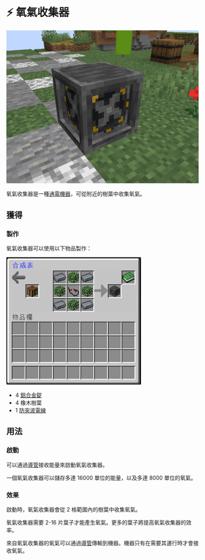 # ⚡ 氧氣收集器

![](<../.gitbook/assets/image (20).png>)

氧氣收集器是一種[通電機器](../space/energy-systems.md)，可從附近的樹葉中收集氧氣。

## 獲得

### 製作

氧氣收集器可以使用以下物品製作：

![](<../.gitbook/assets/image (19).png>)

* 4 [鋁合金錠](aluminium-alloy-ingot.md)
* 4 橡木樹葉
* 1 [防突波電線](Surge-Proof-Wire.md)

## 用法

### 啟動

可以通過[導管](Conduit.md)接收能量來啟動氧氣收集器。

一個氧氣收集器可以儲存多達 16000 單位的能量，以及多達 8000 單位的氧氣。

### 效果

啟動時，氧氣收集器會從 2 格範圍內的樹葉中收集氧氣。

氧氣收集器需要 2-16 片葉子才能產生氧氣。更多的葉子將提高氧氣收集器的效率。

來自氧氣收集器的氧氣可以通過[導管](Conduit.md)傳輸到機器。機器只有在需要其運行時才會接收氧氣。

